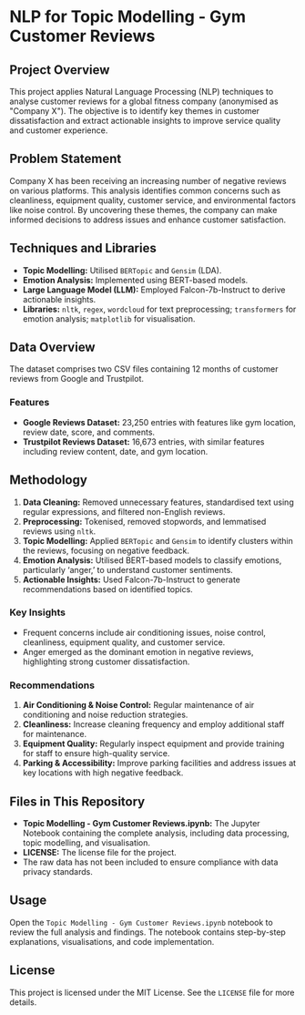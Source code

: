 # NLP for Topic Modelling - Gym Customer Reviews

## Project Overview
This project applies Natural Language Processing (NLP) techniques to analyse customer reviews for a global fitness company (anonymised as "Company X"). The objective is to identify key themes in customer dissatisfaction and extract actionable insights to improve service quality and customer experience.

## Problem Statement
Company X has been receiving an increasing number of negative reviews on various platforms. This analysis identifies common concerns such as cleanliness, equipment quality, customer service, and environmental factors like noise control. By uncovering these themes, the company can make informed decisions to address issues and enhance customer satisfaction.

## Techniques and Libraries
- **Topic Modelling:** Utilised `BERTopic` and `Gensim` (LDA).
- **Emotion Analysis:** Implemented using BERT-based models.
- **Large Language Model (LLM):** Employed Falcon-7b-Instruct to derive actionable insights.
- **Libraries:** `nltk`, `regex`, `wordcloud` for text preprocessing; `transformers` for emotion analysis; `matplotlib` for visualisation.

## Data Overview
The dataset comprises two CSV files containing 12 months of customer reviews from Google and Trustpilot.

### Features
- **Google Reviews Dataset:** 23,250 entries with features like gym location, review date, score, and comments.
- **Trustpilot Reviews Dataset:** 16,673 entries, with similar features including review content, date, and gym location.

## Methodology
1. **Data Cleaning:** Removed unnecessary features, standardised text using regular expressions, and filtered non-English reviews.
2. **Preprocessing:** Tokenised, removed stopwords, and lemmatised reviews using `nltk`.
3. **Topic Modelling:** Applied `BERTopic` and `Gensim` to identify clusters within the reviews, focusing on negative feedback.
4. **Emotion Analysis:** Utilised BERT-based models to classify emotions, particularly ‘anger,’ to understand customer sentiments.
5. **Actionable Insights:** Used Falcon-7b-Instruct to generate recommendations based on identified topics.

### Key Insights
- Frequent concerns include air conditioning issues, noise control, cleanliness, equipment quality, and customer service.
- Anger emerged as the dominant emotion in negative reviews, highlighting strong customer dissatisfaction.

### Recommendations
1. **Air Conditioning & Noise Control:** Regular maintenance of air conditioning and noise reduction strategies.
2. **Cleanliness:** Increase cleaning frequency and employ additional staff for maintenance.
3. **Equipment Quality:** Regularly inspect equipment and provide training for staff to ensure high-quality service.
4. **Parking & Accessibility:** Improve parking facilities and address issues at key locations with high negative feedback.

## Files in This Repository
- **Topic Modelling - Gym Customer Reviews.ipynb:** The Jupyter Notebook containing the complete analysis, including data processing, topic modelling, and visualisation.
- **LICENSE:** The license file for the project.
- The raw data has not been included to ensure compliance with data privacy standards.

## Usage
Open the `Topic Modelling - Gym Customer Reviews.ipynb` notebook to review the full analysis and findings. The notebook contains step-by-step explanations, visualisations, and code implementation.

## License
This project is licensed under the MIT License. See the `LICENSE` file for more details.
